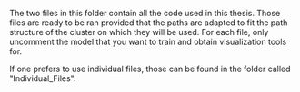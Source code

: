 The two files in this folder contain all the code used in this thesis. Those files are ready to be ran provided that the paths are adapted to fit the path structure of the cluster on which they will be used. For each file, only uncomment the model that you want to train and obtain visualization tools for.

If one prefers to use individual files, those can be found in the folder called "Individual_Files".
